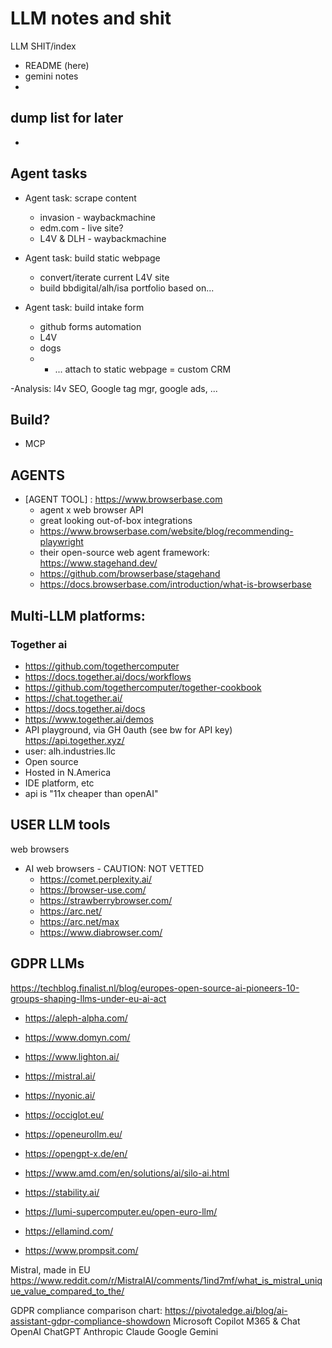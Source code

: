 # LLM notes and shit 

LLM SHIT/index
- README (here)
- gemini notes
- 


## dump list for later
- 



## Agent tasks
- Agent task: scrape content
  - invasion - waybackmachine
  - edm.com - live site?
  - L4V & DLH - waybackmachine 

- Agent task: build static webpage
  - convert/iterate current L4V site
  - build bbdigital/alh/isa portfolio based on...

- Agent task: build intake form
  - github forms automation
  - L4V
  - dogs
  - - ... attach to static webpage = custom CRM

-Analysis: l4v SEO, Google tag mgr, google ads, ... 



## Build?
- MCP

## AGENTS

- [AGENT TOOL] : https://www.browserbase.com
  - agent x web browser API
  - great looking out-of-box integrations
  - https://www.browserbase.com/website/blog/recommending-playwright
  - their open-source web agent framework: https://www.stagehand.dev/
  - https://github.com/browserbase/stagehand
  - https://docs.browserbase.com/introduction/what-is-browserbase



## Multi-LLM platforms:

### Together ai 

- https://github.com/togethercomputer
- https://docs.together.ai/docs/workflows
- https://github.com/togethercomputer/together-cookbook
- https://chat.together.ai/
- https://docs.together.ai/docs
- https://www.together.ai/demos
- API playground, via GH 0auth (see bw for API key) https://api.together.xyz/
- user: alh.industries.llc
- Open source
- Hosted in N.America 
- IDE platform, etc 
- api is "11x cheaper than openAI"     


## USER LLM tools

web browsers
- AI web browsers - CAUTION: NOT VETTED
  - https://comet.perplexity.ai/
  - https://browser-use.com/
  - https://strawberrybrowser.com/
  - https://arc.net/
  - https://arc.net/max
  - https://www.diabrowser.com/
   




## GDPR LLMs

https://techblog.finalist.nl/blog/europes-open-source-ai-pioneers-10-groups-shaping-llms-under-eu-ai-act
- https://aleph-alpha.com/
- https://www.domyn.com/
- https://www.lighton.ai/
- https://mistral.ai/
- https://nyonic.ai/
- https://occiglot.eu/
- https://openeurollm.eu/
- https://opengpt-x.de/en/
- https://www.amd.com/en/solutions/ai/silo-ai.html
- https://stability.ai/


- https://lumi-supercomputer.eu/open-euro-llm/
- https://ellamind.com/
- https://www.prompsit.com/


Mistral, made in EU
https://www.reddit.com/r/MistralAI/comments/1ind7mf/what_is_mistral_unique_value_compared_to_the/

GDPR compliance comparison chart: https://pivotaledge.ai/blog/ai-assistant-gdpr-compliance-showdown
Microsoft Copilot M365 & Chat
OpenAI ChatGPT
Anthropic Claude
Google Gemini


